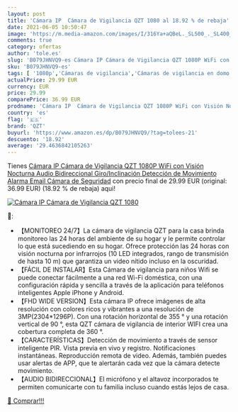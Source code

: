 ```yaml
---
layout: post
title: 'Cámara IP  Cámara de Vigilancia QZT 1080 al 18.92 % de rebaja'
date: 2021-06-05 10:50:47
image: 'https://m.media-amazon.com/images/I/316Ya+aQBeL._SL500_._SL400_.jpg'
comments: true
category: ofertas
author: 'tole.es'
slug: 'B079JHNVQ9-es Cámara IP Cámara de Vigilancia QZT 1080P WiFi con Visión...'
sku: 'B079JHNVQ9-es'
tags: [ '1080p','Cámaras de vigilancia','Cámaras de vigilancia en domo','Electrónica','Fotografía y videocámaras','qzt','wifi', ]
actualPrice: 29.99 EUR
currency: EUR
price: 29.99
comparePrice: 36.99 EUR
prodname: 'Cámara IP  Cámara de Vigilancia QZT 1080P WiFi con Visión Nocturna  Audio Bidireccional  Giro/Inclinación  Detección de Movimiento  Alarma Email  Cámara de Seguridad'
country: 'es'
flag: '🇪🇸'
brand: 'QZT'
buyurl: 'https://www.amazon.es/dp/B079JHNVQ9/?tag=tolees-21'
descuento: '18.92'
average: '29.4636842105263'
---
```


Tienes [Cámara IP  Cámara de Vigilancia QZT 1080P WiFi con Visión Nocturna  Audio Bidireccional  Giro/Inclinación  Detección de Movimiento  Alarma Email  Cámara de Seguridad](https://www.amazon.es/dp/B079JHNVQ9/?tag=tolees-21) con precio final de  29.99 EUR (original: 36.99 EUR) (18.92 %  de rebaja) aqui!

[![Cámara IP  Cámara de Vigilancia QZT 1080](https://m.media-amazon.com/images/I/316Ya+aQBeL._SL500_._SL400_.jpg)](https://www.amazon.es/dp/B079JHNVQ9/?tag=tolees-21)

🔎:

- 【MONITOREO 24/7】La cámara de vigilancia QZT para la casa brinda monitoreo las 24 horas del ambiente de su hogar y le permite controlar lo que está sucediendo en su hogar. Ofrece protección las 24 horas con visión nocturna por infrarrojos (10 LED integrados, rango de transmisión de hasta 10 m) que garantiza un video nítido incluso en la oscuridad.
- 【FÁCIL DE INSTALAR】Esta Cámara de vigilancia para niños Wifi se puede conectar fácilmente a una red Wi-Fi doméstica, con una configuración rápida y sencilla a través de la aplicación para teléfonos inteligentes Apple iPhone y Android.
- 【FHD WIDE VERSION】Esta cámara IP ofrece imágenes de alta resolución con colores ricos y vibrantes a una resolución de 3MP(2304*1296P). Con una rotación horizontal de 355 ° y una rotación vertical de 90 °, esta QZT cámara de vigilancia de interior WIFI crea una cobertura completa de 360 ​​°.
- 【CARACTERÍSTICAS】Detección de movimiento a través de sensor inteligente PIR. Vista previa en vivo y registro. Notificaciones instantáneas. Reproducción remota de video. Además, también puedes usar alertas de APP, que te alertarán cada vez que la cámara detecte movimiento.
- 【AUDIO BIDIRECCIONAL】El micrófono y el altavoz incorporados te permiten comunicarte con tu familia incluso cuando estás lejos de casa.

[🛒 Comprar!!!](https://www.amazon.es/dp/B079JHNVQ9/?tag=tolees-21)
